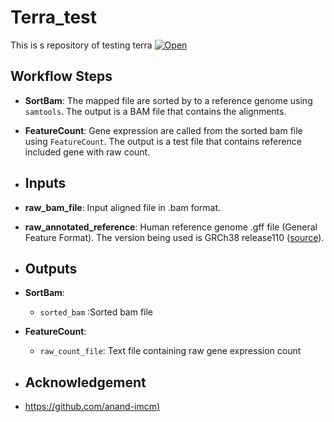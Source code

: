 # Terra_test
This is s repository of testing terra 
[![Open](https://img.shields.io/badge/Open-Dockstore-blue)]((https://dockstore.org/workflows/github.com/jiangaing/Terra_test:main?tab=info))

## Workflow Steps

- **SortBam**: The mapped file are sorted by  to a reference genome using `samtools`. The output is a BAM file that contains the alignments.

- **FeatureCount**: Gene expression are called from the sorted bam file using `FeatureCount`. The output is a test file that contains reference included gene with raw count.

- ## Inputs

- **raw_bam_file**: Input aligned file in .bam format.
- **raw_annotated_reference**: Human reference genome .gff file (General Feature Format). The version being used is GRCh38 release110 ([source](ftp://ftp.ensembl.org/pub/release-110/gff3/homo_sapiens/Homo_sapiens.GRCh38.110.gff3.gz)).

- ## Outputs

- **SortBam**:
  - `sorted_bam` :Sorted bam file
- **FeatureCount**:
   - `raw_count_file`: Text file containing raw gene expression count
 
- ## Acknowledgement

- [https://github.com/anand-imcm)](https://github.com/anand-imcm)
